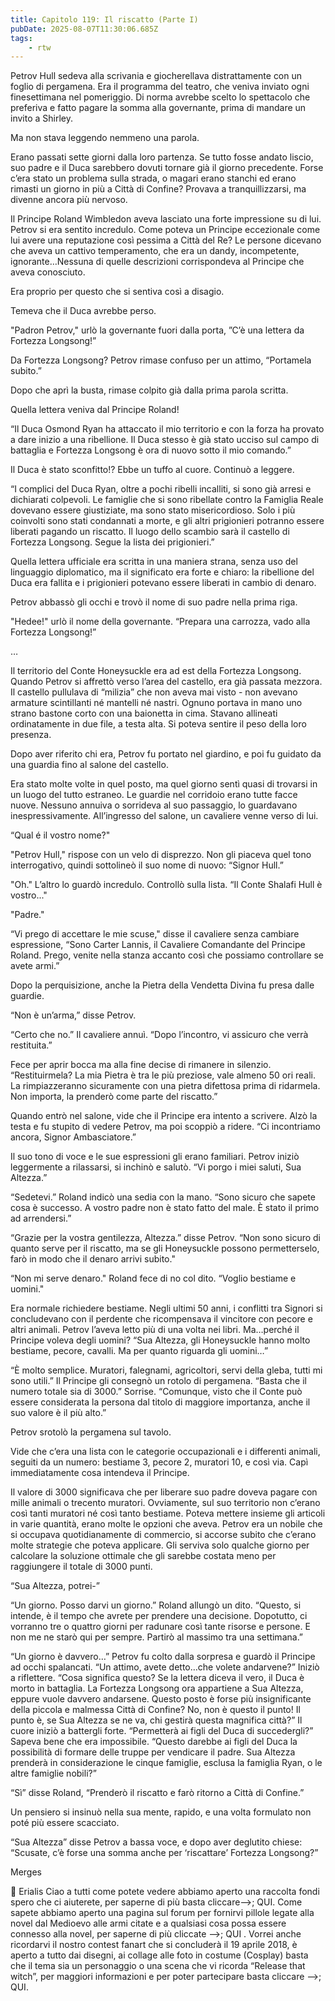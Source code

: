 ```yaml
---
title: Capitolo 119: Il riscatto (Parte I)
pubDate: 2025-08-07T11:30:06.685Z
tags:
    - rtw
---
```











Petrov Hull sedeva alla scrivania e giocherellava distrattamente con un foglio di pergamena. Era il programma del teatro, che veniva inviato ogni finesettimana nel pomeriggio. Di norma avrebbe scelto lo spettacolo che preferiva e fatto pagare la somma alla governante, prima di mandare un invito a Shirley.






Ma non stava leggendo nemmeno una parola.






Erano passati sette giorni dalla loro partenza. Se tutto fosse andato liscio, suo padre e il Duca sarebbero dovuti tornare già il giorno precedente. Forse c’era stato un problema sulla strada, o magari erano stanchi ed erano rimasti un giorno in più a Città di Confine? Provava a tranquillizzarsi, ma divenne ancora più nervoso.






Il Principe Roland Wimbledon aveva lasciato una forte impressione su di lui. Petrov si era sentito incredulo. Come poteva un Principe eccezionale come lui avere una reputazione così pessima a Città del Re? Le persone dicevano che aveva un cattivo temperamento, che era un dandy, incompetente, ignorante…Nessuna di quelle descrizioni corrispondeva al Principe che aveva conosciuto.






Era proprio per questo che si sentiva così a disagio.






Temeva che il Duca avrebbe perso.


 


"Padron Petrov," urlò la governante fuori dalla porta, ”C’è una lettera da Fortezza Longsong!”


 


Da Fortezza Longsong? Petrov rimase confuso per un attimo, “Portamela subito.”






Dopo che aprì la busta, rimase colpito già dalla prima parola scritta.






Quella lettera veniva dal Principe Roland!






“Il Duca Osmond Ryan ha attaccato il mio territorio e con la forza ha provato a dare inizio a una ribellione. Il Duca stesso è già stato ucciso sul campo di battaglia e Fortezza Longsong è ora di nuovo sotto il mio comando.”






Il Duca è stato sconfitto!? Ebbe un tuffo al cuore. Continuò a leggere.






“I complici del Duca Ryan, oltre a pochi ribelli incalliti, si sono già arresi e dichiarati colpevoli. Le famiglie che si sono ribellate contro la Famiglia Reale dovevano essere giustiziate, ma sono stato misericordioso. Solo i più coinvolti sono stati condannati a morte, e gli altri prigionieri potranno essere liberati pagando un riscatto. Il luogo dello scambio sarà il castello di Fortezza Longsong. Segue la lista dei prigionieri.”






Quella lettera ufficiale era scritta in una maniera strana, senza uso del linguaggio diplomatico, ma il significato era forte e chiaro: la ribellione del Duca era fallita e i prigionieri potevano essere liberati in cambio di denaro.






Petrov abbassò gli occhi e trovò il nome di suo padre nella prima riga.


 


"Hedee!" urlò il nome della governante. “Prepara una carrozza, vado alla Fortezza Longsong!”


 


…






Il territorio del Conte Honeysuckle era ad est della Fortezza Longsong. Quando Petrov si affrettò verso l’area del castello, era già passata mezzora. Il castello pullulava di “milizia” che non aveva mai visto - non avevano armature scintillanti né mantelli né nastri. Ognuno portava in mano uno strano bastone corto con una baionetta in cima. Stavano allineati ordinatamente in due file, a testa alta. Si poteva sentire il peso della loro presenza.






Dopo aver riferito chi era, Petrov fu portato nel giardino, e poi fu guidato da una guardia fino al salone del castello.






Era stato molte volte in quel posto, ma quel giorno sentì quasi di trovarsi in un luogo del tutto estraneo. Le guardie nel corridoio erano tutte facce nuove. Nessuno annuiva o sorrideva al suo passaggio, lo guardavano inespressivamente. All’ingresso del salone, un cavaliere venne verso di lui.


 


“Qual é il vostro nome?"






"Petrov Hull," rispose con un velo di disprezzo. Non gli piaceva quel tono interrogativo, quindi sottolineò il suo nome di nuovo: “Signor Hull.”


 


"Oh." L’altro lo guardò incredulo. Controllò sulla lista. “Il Conte Shalafi Hull è vostro..."






"Padre."


 


“Vi prego di accettare le mie scuse," disse il cavaliere senza cambiare espressione, “Sono Carter Lannis, il Cavaliere Comandante del Principe Roland. Prego, venite nella stanza accanto così che possiamo controllare se avete armi.”






Dopo la perquisizione, anche la Pietra della Vendetta Divina fu presa dalle guardie.






“Non è un’arma,” disse Petrov.






“Certo che no.” Il cavaliere annuì. “Dopo l’incontro, vi assicuro che verrà restituita.”






Fece per aprir bocca ma alla fine decise di rimanere in silenzio. “Restituirmela? La mia Pietra è tra le più preziose, vale almeno 50 ori reali. La rimpiazzeranno sicuramente con una pietra difettosa prima di ridarmela. Non importa, la prenderò come parte del riscatto.”


 


Quando entrò nel salone, vide che il Principe era intento a scrivere. Alzò la testa e fu stupito di vedere Petrov, ma poi scoppiò a ridere. “Ci incontriamo ancora, Signor Ambasciatore.”






Il suo tono di voce e le sue espressioni gli erano familiari. Petrov iniziò leggermente a rilassarsi, si inchinò e salutò. “Vi porgo i miei saluti, Sua Altezza.”






“Sedetevi.” Roland indicò una sedia con la mano. “Sono sicuro che sapete cosa è successo. A vostro padre non è stato fatto del male. È stato il primo ad arrendersi.”


 


“Grazie per la vostra gentilezza, Altezza.” disse Petrov. “Non sono sicuro di quanto serve per il riscatto, ma se gli Honeysuckle possono permetterselo, farò in modo che il denaro arrivi subito."


 


“Non mi serve denaro." Roland fece di no col dito. “Voglio bestiame e uomini."






Era normale richiedere bestiame. Negli ultimi 50 anni, i conflitti tra Signori si concludevano con il perdente che ricompensava il vincitore con pecore e altri animali. Petrov l’aveva letto più di una volta nei libri. Ma…perché il Principe voleva degli uomini? “Sua Altezza, gli Honeysuckle hanno molto bestiame, pecore, cavalli. Ma per quanto riguarda gli uomini…”






“È molto semplice. Muratori, falegnami, agricoltori, servi della gleba, tutti mi sono utili.” Il Principe gli consegnò un rotolo di pergamena. “Basta che il numero totale sia di 3000.” Sorrise. “Comunque, visto che il Conte può essere considerata la persona dal titolo di maggiore importanza, anche il suo valore è il più alto.”


 


Petrov srotolò la pergamena sul tavolo.






Vide che c’era una lista con le categorie occupazionali e i differenti animali, seguiti da un numero: bestiame 3, pecore 2, muratori 10, e così via. Capì immediatamente cosa intendeva il Principe.






Il valore di 3000 significava che per liberare suo padre doveva pagare con mille animali o trecento muratori. Ovviamente, sul suo territorio non c’erano così tanti muratori né così tanto bestiame. Poteva mettere insieme gli articoli in varie quantità, erano molte le opzioni che aveva. Petrov era un nobile che si occupava quotidianamente di commercio, si accorse subito che c’erano molte strategie che poteva applicare. Gli serviva solo qualche giorno per calcolare la soluzione ottimale che gli sarebbe costata meno per raggiungere il totale di 3000 punti.


 


“Sua Altezza, potrei-”


 


“Un giorno. Posso darvi un giorno.” Roland allungò un dito. “Questo, si intende, è il tempo che avrete per prendere una decisione. Dopotutto, ci vorranno tre o quattro giorni per radunare così tante risorse e persone. E non me ne starò qui per sempre. Partirò al massimo tra una settimana.”






“Un giorno è davvero…” Petrov fu colto dalla sorpresa e guardò il Principe ad occhi spalancati. “Un attimo, avete detto…che volete andarvene?” Iniziò a riflettere. “Cosa significa questo? Se la lettera diceva il vero, il Duca è morto in battaglia. La Fortezza Longsong ora appartiene a Sua Altezza, eppure vuole davvero andarsene. Questo posto è forse più insignificante della piccola e malmessa Città di Confine? No, non è questo il punto! Il punto è, se Sua Altezza se ne va, chi gestirà questa magnifica città?” Il cuore iniziò a battergli forte. “Permetterà ai figli del Duca di succedergli?” Sapeva bene che era impossibile. “Questo darebbe ai figli del Duca la possibilità di formare delle truppe per vendicare il padre. Sua Altezza prenderà in considerazione le cinque famiglie, esclusa la famiglia Ryan, o le altre famiglie nobili?”


 


“Sì” disse Roland, “Prenderò il riscatto e farò ritorno a Città di Confine.”






Un pensiero si insinuò nella sua mente, rapido, e una volta formulato non poté più essere scacciato.






“Sua Altezza” disse Petrov a bassa voce, e dopo aver deglutito chiese: “Scusate, c’è forse una somma anche per ‘riscattare’  Fortezza Longsong?”














Merges


💬 Erialis Ciao a tutti come potete vedere abbiamo aperto una raccolta fondi spero che ci aiuterete, per saperne di più basta cliccare-->; QUI. Come sapete abbiamo aperto una pagina sul forum per fornirvi pillole legate alla novel dal Medioevo alle armi citate e a qualsiasi cosa possa essere connesso alla novel, per saperne di più cliccate -->; QUI . Vorrei anche ricordarvi il nostro contest fanart che si concluderà il 19 aprile 2018, è aperto a tutto dai disegni, ai collage alle foto in costume (Cosplay) basta che il tema sia un personaggio o una scena che vi ricorda “Release that witch”, per maggiori informazioni e per poter partecipare basta cliccare -->; QUI.




                                


                                



